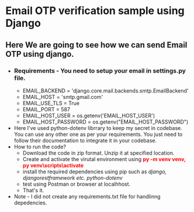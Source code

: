 # Email OTP verification sample using Django

## Here We are going to see how we can send Email OTP using django.
  - ### Requirements - You need to setup your email in settings.py file.
      - EMAIL_BACKEND = 'django.core.mail.backends.smtp.EmailBackend'
      - EMAIL_HOST = 'smtp.gmail.com'
      - EMAIL_USE_TLS = True
      - EMAIL_PORT = 587
      - EMAIL_HOST_USER = os.getenv('EMAIL_HOST_USER')
      - EMAIL_HOST_PASSWORD = os.getenv("EMAIL_HOST_PASSWORD")
  - Here I've used python-dotenv librrary to keep my secret in codebase. You can use any other one as per your requirements. You just need to follow their documentation to integrate it in your codebase.
  - How to run the code?
      - Download the code in zip format. Unzip it at specified location.
      - Create and activate the virutal environment using <span style="color:red; font-weight:bold;">py -m venv venv, py venv\scripts\activate</span>
      - install the required dependencies using pip such as *django, djangorestframework etc. python-dotenv*
      - test using Postman or browser at localhhost.
      - That's it.
  - Note - I did not create any requirements.txt file for handlinng depedencies.

